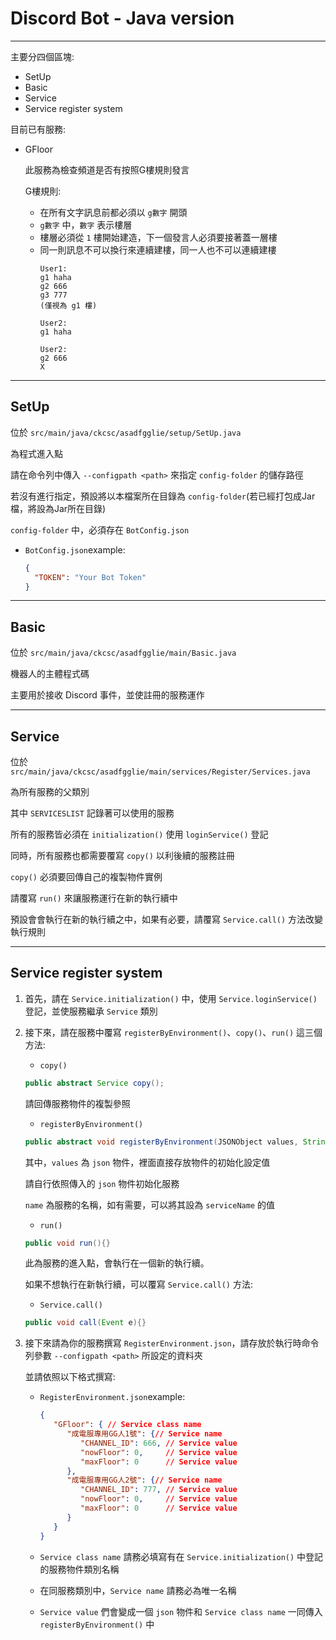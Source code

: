 # Discord Bot - Java version

---

主要分四個區塊:

* SetUp
* Basic
* Service
* Service register system

目前已有服務:

* GFloor

   此服務為檢查頻道是否有按照G樓規則發言

   G樓規則:

   * 在所有文字訊息前都必須以 `g數字` 開頭
   * `g數字` 中，`數字` 表示樓層
   * 樓層必須從 `1` 樓開始建造，下一個發言人必須要接著蓋一層樓
   * 同一則訊息不可以換行來連續建樓，同一人也不可以連續建樓
     ```
     User1:
     g1 haha
     g2 666
     g3 777
     (僅視為 g1 樓)
     
     User2:
     g1 haha
     
     User2:
     g2 666
     X
     ```

---

## SetUp
位於 `src/main/java/ckcsc/asadfgglie/setup/SetUp.java`

為程式進入點

請在命令列中傳入 `--configpath <path>` 來指定 `config-folder` 的儲存路徑

若沒有進行指定，預設將以本檔案所在目錄為 `config-folder`(若已經打包成Jar檔，將設為Jar所在目錄)

`config-folder` 中，必須存在 `BotConfig.json`

* `BotConfig.json`example:
   ```json
   {
     "TOKEN": "Your Bot Token"
   }
   ```

---

## Basic
位於 `src/main/java/ckcsc/asadfgglie/main/Basic.java`

機器人的主體程式碼

主要用於接收 Discord 事件，並使註冊的服務運作

---

## Service

位於 `src/main/java/ckcsc/asadfgglie/main/services/Register/Services.java`

為所有服務的父類別

其中 `SERVICESLIST` 記錄著可以使用的服務

所有的服務皆必須在 `initialization()` 使用 `loginService()` 登記

同時，所有服務也都需要覆寫 `copy()` 以利後續的服務註冊

`copy()` 必須要回傳自己的複製物件實例

請覆寫 `run()` 來讓服務運行在新的執行續中

預設會會執行在新的執行續之中，如果有必要，請覆寫 `Service.call()` 方法改變執行規則

---

## Service register system

1. 首先，請在 `Service.initialization()` 中，使用 `Service.loginService()` 登記，並使服務繼承 `Service` 類別

2. 接下來，請在服務中覆寫 `registerByEnvironment()`、`copy()`、`run()` 這三個方法:

   * `copy()`
   ```Java 
   public abstract Service copy();
   ```

   請回傳服務物件的複製參照

   * `registerByEnvironment()`
   ```Java
   public abstract void registerByEnvironment(JSONObject values, String name);
   ```

   其中，`values` 為 `json` 物件，裡面直接存放物件的初始化設定值

   請自行依照傳入的 `json` 物件初始化服務

   `name` 為服務的名稱，如有需要，可以將其設為 `serviceName` 的值

   * `run()`
   ```Java
   public void run(){}
   ```
   此為服務的進入點，會執行在一個新的執行續。

   如果不想執行在新執行續，可以覆寫 `Service.call()` 方法:
   * `Service.call()`
   ```Java
   public void call(Event e){} 
   ```

3. 接下來請為你的服務撰寫 `RegisterEnvironment.json`，請存放於執行時命令列參數 `--configpath <path>` 所設定的資料夾

   並請依照以下格式撰寫:
   
   * `RegisterEnvironment.json`example:
      ```json 
      {
         "GFloor": { // Service class name
            "成電服專用GG人1號": {// Service name
               "CHANNEL_ID": 666, // Service value
               "nowFloor": 0,     // Service value
               "maxFloor": 0      // Service value
            },
            "成電服專用GG人2號": {// Service name
               "CHANNEL_ID": 777, // Service value
               "nowFloor": 0,     // Service value
               "maxFloor": 0      // Service value
            }
         }
      }
      ```

   * `Service class name` 請務必填寫有在 `Service.initialization()` 中登記的服務物件類別名稱
   * 在同服務類別中，`Service name` 請務必為唯一名稱
   * `Service value` 們會變成一個 `json` 物件和 `Service class name` 一同傳入 `registerByEnvironment()` 中